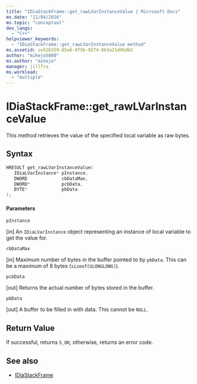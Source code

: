 ```yaml
---
title: "IDiaStackFrame::get_rawLVarInstanceValue | Microsoft Docs"
ms.date: "11/04/2016"
ms.topic: "conceptual"
dev_langs:
  - "C++"
helpviewer_keywords:
  - "IDiaStackFrame::get_rawLVarInstanceValue method"
ms.assetid: ce526259-85a6-475b-9274-0b3a21d95db2
author: "mikejo5000"
ms.author: "mikejo"
manager: jillfra
ms.workload:
  - "multiple"
---
```

# IDiaStackFrame::get_rawLVarInstanceValue
This method retrieves the value of the specified local variable as raw bytes.

## Syntax

```C++
HRESULT get_rawLVarInstanceValue(
   IDiaLVarInstance* pInstance,
   DWORD             cbDataMax,
   DWORD*            pcbData,
   BYTE*             pbData
);
```

#### Parameters
 `pInstance`

[in] An `IDiaLVarInstance` object representing an instance of local variable to get the value for.

 `cbDataMax`

[in] Maximum number of bytes in the buffer pointed to by `pbData`. This can be a maximum of 8 bytes (`sizeof(ULONGLONG)`).

 `pcbData`

[out] Returns the actual number of bytes stored in the buffer.

 `pbData`

[out] A buffer to be filled in with data. This cannot be `NULL`.

## Return Value
 If successful, returns `S_OK`; otherwise, returns an error code.

## See also
- [IDiaStackFrame](../../debugger/debug-interface-access/idiastackframe.md)